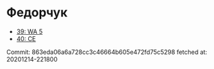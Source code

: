 # Федорчук
- [39: WA 5](39.md)
- [40: CE](40.md)

Commit: 863eda06a6a728cc3c46664b605e472fd75c5298
 fetched at: 20201214-221800
